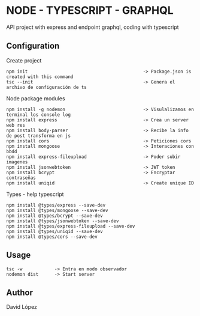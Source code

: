 # NODE - TYPESCRIPT - GRAPHQL

API project with express and endpoint graphql, coding with typescript

## Configuration

Create project
```
npm init                                           -> Package.json is created with this command
tsc --init                                         -> Genera el archivo de configuración de ts

```

Node package modules
```
npm install -g nodemon                             -> Visulalizamos en terminal los console log
npm install express                                -> Crea un server web res       
npm install body-parser                            -> Recibe la info de post transforma en js
npm install cors                                   -> Peticiones cors
npm install mongoose                               -> Interaciones con bbdd
npm install express-fileupload                     -> Poder subir imagenes
npm install jsonwebtoken                           -> JWT token
npm install bcrypt                                 -> Encryptar contraseñas
npm install uniqid                                 -> Create unique ID
```

Types - help typescript
```
npm install @types/express --save-dev  
npm install @types/mongoose --save-dev 
npm install @types/bcrypt --save-dev
npm install @types/jsonwebtoken --save-dev
npm install @types/express-fileupload --save-dev
npm install @types/uniqid --save-dev
npm install @types/cors --save-dev
```

## Usage

```
tsc -w            -> Entra en modo observador
nodemon dist      -> Start server

```

## Author
David López
